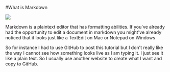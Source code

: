 #What is Markdown

![](https://user-images.githubusercontent.com/54389183/117217577-3426fe80-adc7-11eb-8234-0e2b7b299e58.JPG)

Markdown is a plaintext editor that has formatting abilities. If you've already had the opportunity to edit a document in markdown you might've already noticed that it looks just like a TextEdit on Mac or Notepad on Windows

So for instance I had to use GitHub to post this tutorial but I don't really like the way I cannot see how something looks live as I am typing it. I just see it like a plain text. So I usually use another website to create what I want and copy to GitHub.
